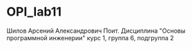 # OPI_lab11
Шилов
Арсений
Александрович
Поит.
Дисциплина "Основы программной инженерии"
курс 1, группа 6, подгруппа 2
